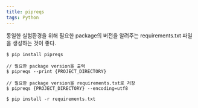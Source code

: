 ```yaml
---
title: pipreqs
tags: Python
---
```


<!--more-->

동일한 실험환경을 위해 필요한 package의 버전을 알려주는 requirements.txt 파일을 생성하는 것이 좋다. <br>

    $ pip install pipreqs

    // 필요한 package version을 출력
    $ pipreqs --print {PROJECT_DIRECTORY}

    // 필요한 package version을 requirements.txt로 저장
    $ pipreqs {PROJECT_DIRECTORY} --encoding=utf8

    $ pip install -r requirements.txt
